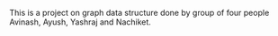 This is a project on graph data structure done by group of four people Avinash, Ayush, Yashraj and Nachiket.
